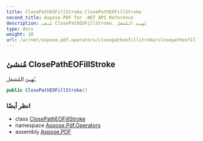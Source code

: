 ```yaml
---
title: ClosePathEOFillStroke.ClosePathEOFillStroke
second_title: Aspose.PDF for .NET API Reference
description: مُنشئ ClosePathEOFillStroke. يُهيئ المُشغل
type: docs
weight: 10
url: /ar/net/aspose.pdf.operators/closepatheofillstroke/closepatheofillstroke/
---
```

## مُنشئ ClosePathEOFillStroke

يُهيئ المُشغل.

```csharp
public ClosePathEOFillStroke()
```

### انظر أيضًا

* class [ClosePathEOFillStroke](../)
* namespace [Aspose.Pdf.Operators](../../../aspose.pdf.operators/)
* assembly [Aspose.PDF](../../../)